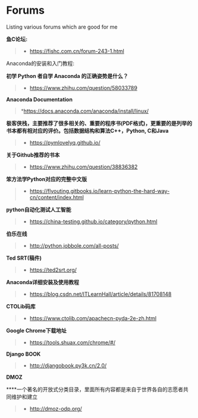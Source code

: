 # Forums
Listing various forums which are good for me

 **鱼C论坛:**
> * https://fishc.com.cn/forum-243-1.html

Anaconda的安装和入门教程:

**初学 Python 者自学 Anaconda 的正确姿势是什么？**

> * https://www.zhihu.com/question/58033789

**Anaconda Documentation**
> *https://docs.anaconda.com/anaconda/install/linux/

**极客侠栈，主要推荐了很多相关的、重要的程序书(PDF格式)，更重要的是列举的书本都有相对应的评价。包括数据结构和算法C++，Python, C和Java**

> * https://pymlovelyq.github.io/

**关于Github推荐的书本**

> * https://www.zhihu.com/question/38836382

**笨方法学Python对应的完整中文版**

> * https://flyouting.gitbooks.io/learn-python-the-hard-way-cn/content/index.html

**python自动化测试人工智能**

> * https://china-testing.github.io/category/python.html

**伯乐在线**

> * http://python.jobbole.com/all-posts/

**Ted SRT(稿件)**

> * https://ted2srt.org/

**Anaconda详细安装及使用教程**

> * https://blog.csdn.net/ITLearnHall/article/details/81708148

**CTOLib码库**

> * https://www.ctolib.com/apachecn-pyda-2e-zh.html

**Google Chrome下载地址**

> * https://tools.shuax.com/chrome/#/

**Django BOOK**

> * http://djangobook.py3k.cn/2.0/

**DMOZ**

****一个著名的开放式分类目录，里面所有内容都是来自于世界各自的志愿者共同维护和建立
> * http://dmoz-odp.org/
